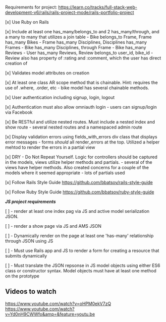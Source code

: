 Requirements for project:
https://learn.co/tracks/full-stack-web-development-v6/rails/rails-project-mode/rails-portfolio-project

[x] Use Ruby on Rails

[x] Include at least one has_many/belongs_to and 2 has_many/through, and a many to many that utilizes a join table
	- Bike belongs_to Frame, Frame has_many Bikes
	- Frame has_many Disciplines, Disciplines has_many Frames
	- Bike has_many Disciplines, through Frame
	- Bike has_many Reviews
	- User has_many Reviews, Review belongs_to user_id, bike_id
	- Review also has property of :rating and :comment, which the user has direct creation of

[x] Validates model attributes on creation

[x] At least one class AR scope method that is chainable. Hint: requires the use of .where, .order, etc
	- bike model has several chainable methods. 

[x] User authentication including signup, login, logout

[x] Authentication must also allow omniauth login
	- users can signup/login via Facebook

[x] Be RESTful and utilize nested routes. Must include a nested index and show route
	- several nested routes and a namespaced admin route

[x] Display validation errors using fields_with_errors div class that displays error messages
	- forms *should* all render_errors at the top. Utilized a helper mehtod to render the errors in a partial view

[x] DRY - Do Not Repeat Yourself. Logic for controllers should be captured in the models, views utilize helper methods and partials. 
	- several of the views have helper methods. Also created concerns for a couple of the models where it seemed appropriate
	- lots of partials used

[x] Follow Rails Style Guide https://github.com/bbatsov/rails-style-guide

[x] Follow Ruby Style Guide https://github.com/bbatsov/ruby-style-guide


***JS project requirements***

[ ] - render at least one index pag via JS and active model serialization JSON. 
	

[ ] - render a show page via JS and AMS JSON

[ ] - Dynamically render on the page at least one 'has-many' relationship through JSON using JS

[ ] - Must use Rails app and JS to render a form for creating a resource that submits dynamically

[ ] - Must translate the JSON repsonse in JS model objects using either ES6 class or constructor syntax. Model objects must have at least one method on the prototype


Videos to watch
---------------

https://www.youtube.com/watch?v=oHPM0ekV7zQ 
https://www.youtube.com/watch?v=Yd0nH9CWWfo&amp=&feature=youtu.be 